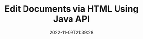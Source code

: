 ---
############################# Static ############################
layout: "product"
date: 2022-11-09T21:39:28
draft: false

product: "Editor"
product_tag: "editor"
platform: "Java"
platform_tag: "java"

############################# Head ############################
head_title: "Java Document Editor API | Edit Word Web XML Text Files using HTML"
head_description: "Document editor API for Java. Load Microsoft Word, XML, web &amp; text files into HTML and convert back to original format after manipulation."

############################# Header ############################
title: "Edit Documents via HTML Using Java API"
description: "Integrate Java applications with HTML editor to manipulate documents & convert back to original format."
button:
    enable: true

############################# SubMenu ############################
submenu:
    enable: true
    
    left:
        img_alt: "GroupDocs.Editor for Java"
        image: "https://www.groupdocs.cloud/templates/groupdocs/images/product-logos/groupdocs-editor-java.png"
        product: "GroupDocs.Editor"
        platform: "Java"

    middle:
        button:
            # button loop
            - link: "#overview"
              text: "Overview"

            # button loop
            - link: "#features"
              text: "Features"

            # button loop
            - link: "#support"
              text: "Support"

            # button loop
            - link: "https://products.groupdocs.app/editor"
              text: "Live Demo"

            # button loop
            - link: "https://purchase.groupdocs.com/pricing/editor/java"
              text: "Pricing"

    right:
        link_download: "https://downloads.groupdocs.com/editor"
        link_learn: "https://docs.groupdocs.com/editor/java/"
        link_buy: "https://purchase.groupdocs.com"

############################# Overview ############################
overview:
    enable: true
    content: |
      GroupDocs.Editor for Java API enables document editing in form of HTML. API supports multiple document formats and can be integrated with any external, opensource or paid HTML editor. Editor API will process to load documents, convert it to HTML, provide HTML to external UI and then save HTML to original document after manipulation. It can also be used to generate different Microsoft Word, Excel spreadsheets, PowerPoint files, OpenDocument formats, XML and TXT documents.
    tabs:
      enable: true     
      
      ## TAB ONE ##
      tab_one:
        description: |
          Following is an overview of GroupDocs.Editor for Java:

        left:
          enable: true
          icon: "fab fa-html5"
          title: "Manipulate Using HTML"
          content: |
            * Load Supported Document
            * Edit Content using HTML
            * Edit Related Styles
            * Convert to Original Format
      
      ## TAB TWO ##
      tab_two:
        description: |
          GroupDocs.Editor for Java supports following [file formats](https://docs.groupdocs.com/editor/java/supported-document-formats/)

        left:
          enable: true
          table:
            # table loop
            - title: "Microsoft Office"
              content: |
                * **Microsoft Word**: DOC, DOCX, DOCM, DOT, DOTM, DOTX, FlatOPC, WordML, RTF
                * **Microsoft Excel**: XLS, XLSX, XLSM, XLT, XLTX, XLTM, XLSB, XLAM, CSV, TSV, SXC, SpreadsheetML, DIF, DSV
                * **Microsoft PowerPoint**: PPT, PPTX, PPTM, PPS, PPSX, PPSM, POT, POTX, POTM

        right:
          enable: true
          table:
            # table loop
            - title: "Other format families"
              content: |
                * **OpenDocument Formats**: ODT, OTT, ODS, FODS, ODP, OTP
                * **OpenDocument Formats**: MSG, MBOX, EML, EMLX
                * **Web formats**: HTML, MHTML, CHM, XML, TXT
                * **Web formats**: MOBI, AZW3, ePub

      ## TAB THREE ##
      tab_three:
        description: |
          GroupDocs.Editor for Java supports following Operating Systems, Frameworks & Package Managers:
        
        left:
          enable: true
          table:
            # table loop
            - icon: "fab fa-windows"
              title: "Operating Systems"
              content: |
                * Microsoft Windows Desktop
                * Microsoft Windows Server
                * Linux
                * MacOS

            # table loop
            - icon: "fas fa-code"
              title: "Supported Frameworks"
              content: |
                * Java 7 (1.7) +

        right:
          enable: true
          table:
            # table loop
            - icon: "fas fa-cogs"
              title: "Development Environments"
              content: |
                * NetBeans
                * IntelliJ IDEA
                * Eclipse
            # table loop
            - icon: "fas fa-tools"
              title: "Build Automation Tool"
              content: |
                * Maven

############################# Features ############################
features:
    enable: true
    title: "GroupDocs.Editor for Java Features"

    feature:
      # feature loop
      - icon: "fas fa-copy"
        content: "Easy HTML Editor Integration"

      # feature loop
      - icon: "fas fa-eye"
        content: "Document Conversion to HTML DOM"

      # feature loop
      - icon: "fas fa-bolt"
        content: "Extract HTML Content from Document Stream"
      
      # feature loop
      - icon: "fas fa-file-powerpoint"
        content: "Load, Edit & Save Word, Excel & PowerPoint File Formats"

      # feature loop
      - icon: "fas fa-code"
        content: "Fetch HTML along with Embedded Elements"

      # feature loop
      - icon: "fas fa-cloud"
        content: "Import, View and Edit XML Documents"

      # feature loop
      - icon: "fas fa-remove-format"
        content: "By-pass HTML Content & Save Embedded Resources"

      # feature loop
      - icon: "fas fa-comment-slash"
        content: "View, Edit and Save Word Processing Documents in Paginal Mode"

      # feature loop
      - icon: "fas fa-location-arrow"
        content: "Get Content of HTML Body Tag from File"

      # feature loop
      - icon: "fas fa-border-all"
        content: "Extract CSS Content of HTML File"

      # feature loop
      - icon: "fas fa-wrench"
        content: "Use String Content to Get HTML DOM & Convert to File"

      # feature loop
      - icon: "fas fa-columns"
        content: "Convert HTML DOM with Embedded Elements"

      # feature loop
      - icon: "fas fa-file-word"
        content: "Convert Files of Multiple Formats in HTML for Editing"

      # feature loop
      - icon: "fas fa-envelope"
        content: "Get Meta Information of Input Documents without Editing"

      # feature loop
      - icon: "fas fa-print"
        content: "Save Edited Documents to Plain Text File Format"

      # feature loop
      - icon: "fas fa-file-archive"
        content: "Conversion Accuracy"

      # feature loop
      - icon: "fas fa-lock"
        content: "Apply Password to Output Document"

      # feature loop
      - icon: "fas fa-file-code"
        content: "Database (DB) Agnostic"
      
      # feature loop
      - icon: "fas fa-fill-drip"
        content: "User Interface (UI) Agnostic"

      # feature loop
      - icon: "fas fa-file-excel"
        content: "Supports Metered Licensing"

    more_feature:
      # more_feature_loop
      - title: "Accurately Convert to and from HTML DOM"
        content: |
          Using GroupDocs.Editor for Java allows you to build applications in Java that load a document of supported file format to convert it into HTML Document Object Model (DOM) along with its associated elements, e.g., CSS. Furthermore, our Editor Java API allows you to edit the HTML in any of the popular HTML Editors. After your required modifications are done, GroupDocs.Editor for Java helps you to convert this resultant HTML back to its original file format.
          
          ```java
          // Create Editor class by loading an input document
          Editor editor = new Editor("Sample.docx");

          // Open document for edit and obtain EditableDocument
          EditableDocument original = editor.edit();

          // Obtain all-embedded HTML from it
          String allEmbeddedInside = original.getEmbeddedHtml();

          // If necessary, obtain pure HTML-markup, CSS, images and other resources in separate form

          // Whole HTML-markup, without any resources
          String completeHtmlMarkup = original.getContent();

          // Only HTML->BODY content, useful for most of WYSIWYG-editors
          String onlyInnerBody = original.getBodyContent();

          // All CSS stylesheets
          List<CssText> stylesheets = original.getCss();

          // All images, including raster and vector, but without CSS gradients
          List<IImageResource> images = original.getImages();

          // All font resources
          List<FontResourceBase> fonts = original.getFonts();

          // finally, send this content to your WYSIWYG HTML-editor
          ```
      # more_feature_loop
      - title: "Load & Fetch Associate Elements"
        content: "GroupDocs.Editor for Java API enables you to fetch the associated elements from documents of supported formats, such as images, CSS, fonts & more. Then you can load these fetched associated elements, traverse them and save them separately from the final HTML file, and have a well-managed output."

############################# Support ############################
support:
    enable: true

############################# Solutions ############################
solutions:
    enable: true
    title: "GroupDocs.Editor offers document editing APIs for other popular development environments"

    solution:
        # solution loop
        - img_alt: "GroupDocs.Editor for .NET"
          image: "https://www.groupdocs.cloud/templates/groupdocs/images/product-logos/groupdocs-editor-net.png"
          product: "GroupDocs.Editor"
          platform: ".NET"
          link: "/editor/net/"

############################# Back to top ###############################
back_to_top:
  enable: true
---